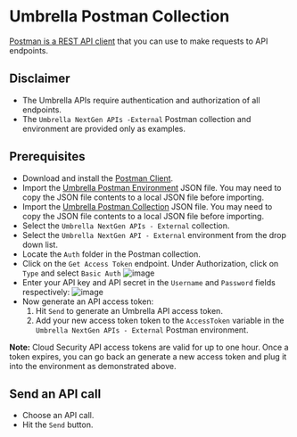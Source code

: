 # Umbrella Postman Collection

[Postman is a REST API client](https://www.getpostman.com/) that you can use to make requests to API endpoints.

## Disclaimer

* The Umbrella APIs require authentication and authorization of all endpoints.
* The `Umbrella NextGen APIs -External` Postman collection and environment are provided only as examples.

## Prerequisites

* Download and install the [Postman Client](https://www.getpostman.com/apps).
* Import the [Umbrella Postman Environment](https://github.com/CiscoDevNet/cloud-security/tree/master/Umbrella/PostmanExamples/umbrella-external-postman-environment.json) JSON file. You may need to copy the JSON file contents to a local JSON file before importing.
* Import the [Umbrella Postman Collection](https://github.com/CiscoDevNet/cloud-security/tree/master/Umbrella/PostmanExamples/umbrella-external-postman-collection.json) JSON file. You may need to copy the JSON file contents to a local JSON file before importing.
* Select the `Umbrella NextGen APIs - External` collection.
* Select the `Umbrella NextGen API - External` environment from the drop down list.
* Locate the `Auth` folder in the Postman collection.
* Click on the `Get Access Token` endpoint. Under Authorization, click on `Type` and select `Basic Auth` ![image](https://user-images.githubusercontent.com/11685750/163167297-d3ea0103-3711-42c8-81e9-2374f093584e.png)
* Enter your API key and API secret in the `Username` and `Password` fields respectively:
![image](https://user-images.githubusercontent.com/11685750/163173840-a9c399ae-929f-4891-b298-b9321a12f023.png)
* Now generate an API access token:
  1. Hit `Send` to generate an Umbrella API access token.
  1. Add your new access token token to the `AccessToken` variable in the `Umbrella NextGen APIs - External` Postman environment.

**Note:** Cloud Security API access tokens are valid for up to one hour. Once a token expires, you can go back an generate a new access token and plug it into the environment as demonstrated above.

## Send an API call

* Choose an API call.
* Hit the `Send` button.
